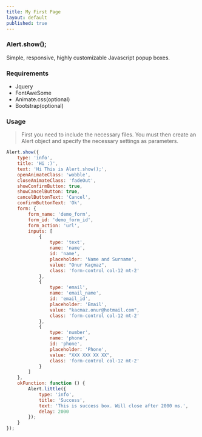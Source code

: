 ```yaml
---
title: My First Page
layout: default
published: true
---
```

### Alert.show();

Simple, responsive, highly customizable Javascript popup boxes.

### Requirements
- Jquery
- FontAweSome
- Animate.css(optional)
- Bootstrap(optional)

### Usage

> First you need to include the necessary files. You must then create an Alert object and specify the necessary settings as parameters.

```js
Alert.show({
    type: 'info',
    title: 'Hi :)',
    text: 'Hi This is Alert.show();',
    openAnimateClass: 'wobble',
    closeAnimateClass: 'fadeOut',
    showConfirmButton: true,
    showCancelButton: true,
    cancelButtonText: 'Cancel',
    confirmButtonText: 'Ok',
    form: {
        form_name: 'demo_form',
        form_id: 'demo_form_id',
        form_action: 'url',
        inputs: [
            {
                type: 'text',
                name: 'name',
                id: 'name',
                placeholder: 'Name and Surname',
                value: "Onur Kaçmaz",
                class: 'form-control col-12 mt-2'
            },
            {
                type: 'email',
                name: 'email_name',
                id: 'email_id',
                placeholder: 'Email',
                value: "kacmaz.onur@hotmail.com",
                class: 'form-control col-12 mt-2'
            },
            {
                type: 'number',
                name: 'phone',
                id: 'phone',
                placeholder: 'Phone',
                value: "XXX XXX XX XX",
                class: 'form-control col-12 mt-2'
            }
        ]
    },
    okFunction: function () {
        Alert.little({
            type: 'info',
            title: 'Success',
            text: 'This is success box. Will close after 2000 ms.',
            delay: 2000
        });
    }
});
```